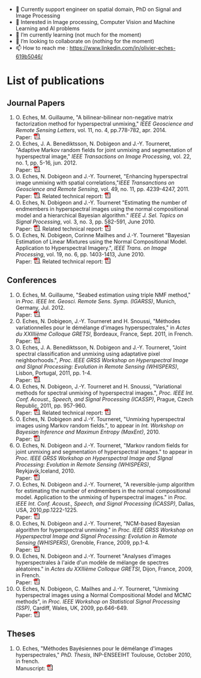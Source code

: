- 👋 Currently support engineer on spatial domain, PhD on Signal and Image Processing
- 👀 Interested in Image processing, Computer Vision and Machine Learning and AI problems
- 🌱 I’m currently learning (not much for the moment)
- 💞️ I’m looking to collaborate on (nothing for the moment)
- 📫 How to reach me : https://www.linkedin.com/in/olivier-eches-619b5046/

<!---
oeches/oeches is a ✨ special ✨ repository because its `README.md` (this file) appears on your GitHub profile.
You can click the Preview link to take a look at your changes.
--->

<h1>List of publications</h1>

<h2>Journal Papers</h2>
    <ol>
	<li>O. Eches, M. Guillaume, "A bilinear-bilinear non-negative matrix factorization method for hyperspectral unmixing," <i>IEEE Geoscience and Remote Sensing Letters</i>, vol. 11, no. 4, pp.778-782, apr. 2014.<br/>
	Paper: <a href="papers/Eches_GRSL2013_final.pdf" ><img src="img/pdf_icon.png" alt="Download the document" class="icon" /></a>. 
	</li>
      <li>O. Eches, J. A. Benediktsson, N. Dobigeon and J.-Y. Tourneret, "Adaptive Markov random fields for joint unmixing and segmentation of hyperspectral image," <i>IEEE Transactions on Image Processing</i>, vol. 22, no. 1, pp. 5-16, jun. 2012.<br/>
      Paper: <a href="papers/Eches_TIP_12.pdf" ><img src="img/pdf_icon.png" alt="Download the document" class="icon" /></a>.
      </li>
      <li>O. Eches, N. Dobigeon and J.-Y. Tourneret, "Enhancing hyperspectral image unmixing with spatial correlations,"<i>IEEE Transanctions on Geoscience and Remote Sensing</i>, vol. 49, no. 11, pp. 4239-4247, 2011.<br/>
	Paper: <a href="papers/Eches_TGARS2011.pdf" ><img src="img/pdf_icon.png" alt="Download the document" class="icon" /></a>. Related technical report: <a href="papers/TechReport_TGARS2010.pdf" ><img src="img/pdf_icon.png" alt="Download the document" class="icon" /></a>
      </li>
      <li>O. Eches, N. Dobigeon and J.-Y. Tourneret "Estimating the number of endmembers in hyperspectral images using the normal compositional model and a hierarchical Bayesian algorithm." <i>IEEE J. Sel. Topics on Signal Processing</i>, vol. 3, no. 3, pp. 582-591, June 2010.<br/>
      Paper: <a href="papers/Eches_JSTSP_10.pdf" ><img src="img/pdf_icon.png" alt="Download the document" class="icon" /></a>. Related technical report: <a href="papers/TechReport_JSTSP2009.pdf" ><img src="img/pdf_icon.png" alt="Download the document" class="icon" /></a>
      </li>
      <li>O. Eches, N. Dobigeon, Corinne Mailhes and J.-Y. Tourneret "Bayesian Estimation of Linear Mixtures using the Normal Compositional Model. Application to Hyperspectral Imagery.", <i>IEEE Trans. on Image Processing</i>, vol. 19, no. 6, pp. 1403-1413, June 2010.<br/>
      Paper: <a href="papers/Eches_TIP_10.pdf" ><img src="img/pdf_icon.png" alt="Download the document" class="icon" /></a>. Related technical report: <a href="papers/TechReport_2009.pdf" ><img src="img/pdf_icon.png" alt="Download the document" class="icon" /></a>
      </li>
    </ol>

<h2>Conferences</h2>
    <ol>
      	<li>O. Eches, M. Guillaume, "Seabed estimation using triple NMF method," in <i>Proc. IEEE Int. Geosci. Remote Sens. Symp. (IGARSS)</i>, Munich, Germany, Jul. 2012.<br/>
      	Paper: <a href="papers/Eches_IGARSS2012.pdf" ><img src="img/pdf_icon.png" alt="Download the document" class="icon" /></a>. 
      	</li>                   
      	<li>O. Eches, N. Dobigeon, J.-Y. Tourneret and H. Snoussi, "Méthodes variationnelles pour le démélange d'images hyperspectrales," in <i>Actes du XXIIIième Colloque GRETSI</i>, Bordeaux, France, Sept. 2011, in French.<br/>
	Paper: <a href="papers/Eches_gretsi2011.pdf" ><img src="img/pdf_icon.png" alt="Download the document" class="icon" /></a>. 
	</li>
	<li>O. Eches, J. A. Benediktsson, N. Dobigeon and J.-Y. Tourneret, "Joint spectral classification and unmixing using adaptative pixel neighborhoods.", <i>Proc. IEEE GRSS Workshop on Hyperspectral Image and SIgnal Processing: Evolution in Remote Sensing (WHISPERS)</i>, Lisbon, Portugal, 2011, pp. 1-4.<br/> 
	Paper: <a href="papers/whispers11.pdf" ><img src="img/pdf_icon.png" alt="Download the document" class="icon" /></a>. 
	</li>
	<li>O. Eches, N. Dobigeon, J.-Y. Tourneret and H. Snoussi, "Variational methods for spectral unmixing of hyperspectral images.", <i>Proc. IEEE Int. Conf. Acoust., Speech, and Signal Processing (ICASSP)</i>, Prague, Czech Republic, 2011, pp. 957-960.<br/> 
	Paper: <a href="papers/icassp2011.pdf" ><img src="img/pdf_icon.png" alt="Download the document" class="icon" /></a>. Related technical report: <a href="papers/TechReport_ICASSP2011.pdf" ><img src="img/pdf_icon.png" alt="Download the document" class="icon" /></a>
	</li>
	<li>O. Eches, N. Dobigeon and J.-Y. Tourneret, "Unmixing hyperspectral images using Markov random fields.", to appear in <i>Int. Workshop on Bayesian
	Inference and Maximun Entropy (MaxEnt)</i>, 2010.<br/>
	Paper: <a href="papers/MaxEnt10.pdf" ><img src="img/pdf_icon.png" alt="Download the document" class="icon" /></a>
	</li>
	<li>O. Eches, N. Dobigeon and J.-Y. Tourneret, "Markov random fields for joint unmixing and segmentation of hyperspectral images." to appear in <i>Proc. IEEE GRSS Workshop on Hyperspectral Image and SIgnal Processing: Evolution in Remote Sensing (WHISPERS)</i>, Reykjavik,Iceland, 2010.<br/>
	Paper: <a href="papers/whispers10.pdf" ><img src="img/pdf_icon.png" alt="Download the document" class="icon" /></a>
	</li>
	<li>O. Eches, N. Dobigeon and J.-Y. Tourneret, "A reversible-jump algorithm for estimating the number of endmembers in the normal compositional model. Application to the unmixing of hyperspectral images." in <i>Proc. IEEE Int. Conf. Acoust., Speech, and Signal Processing (ICASSP)</i>, Dallas, USA, 2010,pp.1222-1225.<br/>
	Paper: <a href="papers/icassp2010.pdf" ><img src="img/pdf_icon.png" alt="Download the document" class="icon" /></a>
	</li>
	<li>O. Eches, N. Dobigeon and J.-Y. Tourneret, "NCM-based Bayesian algorithm for hyperspectral unmixing." in <i>Proc. IEEE GRSS Workshop on Hyperspectral Image and SIgnal Processing: Evolution in Remote Sensing (WHISPERS)</i>, Grenoble, France, 2009, pp.1-4.<br/>
	Paper: <a href="papers/whispers2009.pdf" ><img src="img/pdf_icon.png" alt="Download the document" class="icon" /></a>
	</li>
	<li>O. Eches, N. Dobigeon and J.-Y. Tourneret "Analyses d'images hyperspectrales à l'aide d'un modèle de mélange de spectres aléatoires." in <i>Actes du XXIIième Colloque GRETSI</i>, Dijon, France, 2009, in French.<br/>
	Paper: <a href="papers/Gretsi2009_resume.pdf" ><img src="img/pdf_icon.png" alt="Download the document" class="icon" /></a>
	</li>
	<li>O. Eches, N. Dobigeon, C. Mailhes and J.-Y. Tourneret, "Unmixing hyperspectral images using a Normal Compositional Model and MCMC methods", in <i>Proc. IEEE Workshop on Statistical Signal Processing (SSP)</i>, Cardiff, Wales, UK, 2009, pp.646-649.<br/>
	Paper: <a href="papers/SSP2009.pdf" ><img src="img/pdf_icon.png" alt="Download the document" class="icon" /></a>
 	</li>
  </ol>

<h2>Theses</h2>
  <ol>
    <li>O. Eches, "Méthodes Bayésiennes pour le démélange d'images hyperspectrales," <i>PhD. Thesis</i>, INP-ENSEEIHT Toulouse, October 2010, in french.<br/>
	    Manuscript: <a href="papers/PhDManuscript.pdf" ><img src="img/pdf_icon.png" alt="Download the document" class="icon" /></a>
	  </li>
	</ol>
